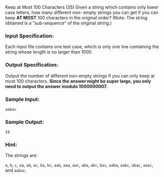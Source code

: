 Keep at Most 100 Characters (35)
Given a string which contains only lower case letters, how many different non-
empty strings you can get if you can keep **AT MOST** 100 characters in the
original order? (Note: The string obtained is a "sub-sequence" of the original
string.)

### Input Specification:

Each input file contains one test case, which is only one line containing the
string whose length is no larger than 1000.

### Output Specification:

Output the number of different non-empty strings if you can only keep at most
100 characters. **Since the answer might be super large, you only need to
output the answer modulo 1000000007.**

### Sample Input:

    
    
    aabac
    

### Sample Output:

    
    
    19
    

### Hint:

The strings are:

`a`, `b`, `c`, `aa`, `ab`, `ac`, `ba`, `bc`, `aab`, `aaa`, `aac`, `aba`,
`abc`, `bac`, `aaba`, `aabc`, `abac`, `aaac`, and `aabac`.

